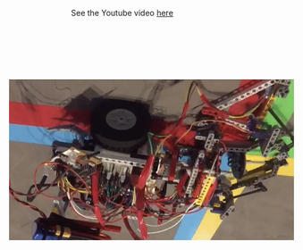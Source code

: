 See the Youtube video [here](https://youtu.be/I2xPV98TzHs) \
<img src="bot.jpg" height="510" width="288" style="transform:rotate(90deg);">
